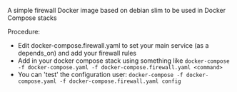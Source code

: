 A simple firewall Docker image based on debian slim to be used in Docker Compose stacks

Procedure:
* Edit docker-compose.firewall.yaml to set your main service (as a depends_on) and add your firewall rules
* Add in your docker compose stack using something like `docker-compose -f docker-compose.yaml -f docker-compose.firewall.yaml <command>`
* You can 'test' the configuration user: `docker-compose -f docker-compose.yaml -f docker-compose.firewall.yaml config`